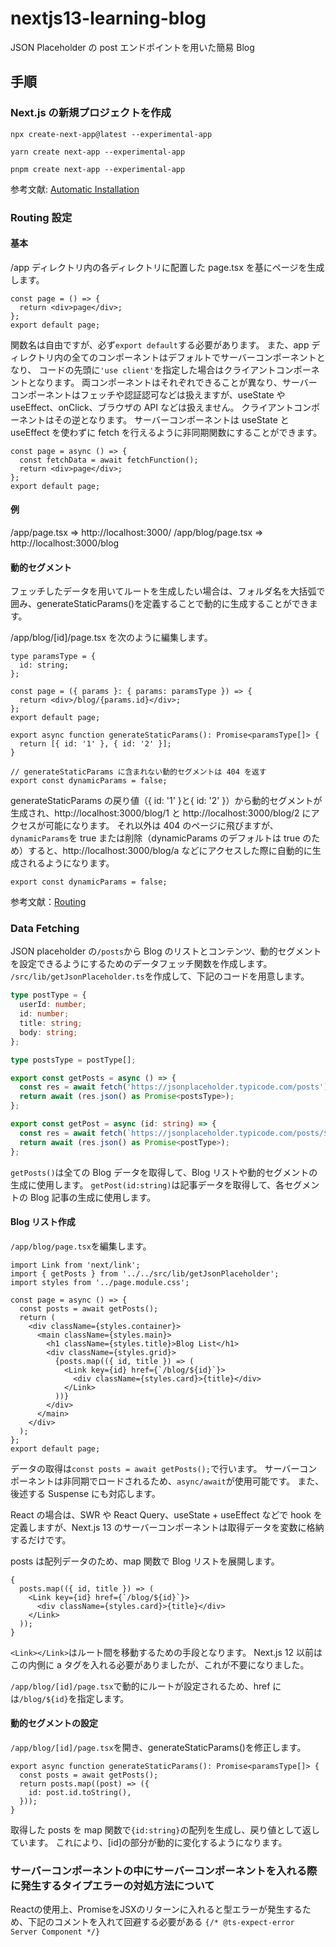 # nextjs13-learning-blog

JSON Placeholder の post エンドポイントを用いた簡易 Blog

## 手順

### Next.js の新規プロジェクトを作成

```shell
npx create-next-app@latest --experimental-app

yarn create next-app --experimental-app

pnpm create next-app --experimental-app
```

参考文献: [Automatic Installation](https://beta.nextjs.org/docs/getting-started#automatic-installation)

### Routing 設定

#### 基本

/app ディレクトリ内の各ディレクトリに配置した page.tsx を基にページを生成します。

```tsx
const page = () => {
  return <div>page</div>;
};
export default page;
```

関数名は自由ですが、必ず`export default`する必要があります。
また、app ディレクトリ内の全てのコンポーネントはデフォルトでサーバーコンポーネントとなり、
コードの先頭に`'use client'`を指定した場合はクライアントコンポーネントとなります。
両コンポーネントはそれぞれできることが異なり、サーバーコンポーネントはフェッチや認証認可などは扱えますが、useState や useEffect、onClick、ブラウザの API などは扱えません。
クライアントコンポーネントはその逆となります。
サーバーコンポーネントは useState と useEffect を使わずに fetch を行えるように非同期関数にすることができます。

```tsx
const page = async () => {
  const fetchData = await fetchFunction();
  return <div>page</div>;
};
export default page;
```

#### 例

/app/page.tsx => http://localhost:3000/
/app/blog/page.tsx => http://localhost:3000/blog

#### 動的セグメント

フェッチしたデータを用いてルートを生成したい場合は、フォルダ名を大括弧で囲み、generateStaticParams()を定義することで動的に生成することができます。

/app/blog/[id]/page.tsx を次のように編集します。

```tsx
type paramsType = {
  id: string;
};

const page = ({ params }: { params: paramsType }) => {
  return <div>/blog/{params.id}</div>;
};
export default page;

export async function generateStaticParams(): Promise<paramsType[]> {
  return [{ id: '1' }, { id: '2' }];
}

// generateStaticParams に含まれない動的セグメントは 404 を返す
export const dynamicParams = false;
```

generateStaticParams の戻り値（{ id: '1' }と{ id: '2' }）から動的セグメントが生成され、http://localhost:3000/blog/1 と http://localhost:3000/blog/2 にアクセスが可能になります。
それ以外は 404 のページに飛びますが、`dynamicParams`を true または削除（dynamicParams のデフォルトは true のため）すると、http://localhost:3000/blog/a
などにアクセスした際に自動的に生成されるようになります。

```tsx
export const dynamicParams = false;
```

参考文献：[Routing](https://beta.nextjs.org/docs/routing/fundamentals)

### Data Fetching

JSON placeholder の`/posts`から Blog のリストとコンテンツ、動的セグメントを設定できるようにするためのデータフェッチ関数を作成します。
`/src/lib/getJsonPlaceholder.ts`を作成して、下記のコードを用意します。

```ts
type postType = {
  userId: number;
  id: number;
  title: string;
  body: string;
};

type postsType = postType[];

export const getPosts = async () => {
  const res = await fetch('https://jsonplaceholder.typicode.com/posts');
  return await (res.json() as Promise<postsType>);
};

export const getPost = async (id: string) => {
  const res = await fetch(`https://jsonplaceholder.typicode.com/posts/${id}`);
  return await (res.json() as Promise<postType>);
};
```

`getPosts()`は全ての Blog データを取得して、Blog リストや動的セグメントの生成に使用します。
`getPost(id:string)`は記事データを取得して、各セグメントの Blog 記事の生成に使用します。

#### Blog リスト作成

`/app/blog/page.tsx`を編集します。

```tsx
import Link from 'next/link';
import { getPosts } from '../../src/lib/getJsonPlaceholder';
import styles from '../page.module.css';

const page = async () => {
  const posts = await getPosts();
  return (
    <div className={styles.container}>
      <main className={styles.main}>
        <h1 className={styles.title}>Blog List</h1>
        <div className={styles.grid}>
          {posts.map(({ id, title }) => (
            <Link key={id} href={`/blog/${id}`}>
              <div className={styles.card}>{title}</div>
            </Link>
          ))}
        </div>
      </main>
    </div>
  );
};
export default page;
```

データの取得は`const posts = await getPosts();`で行います。
サーバーコンポーネントは非同期でロードされるため、`async/await`が使用可能です。
また、後述する Suspense にも対応します。

React の場合は、SWR や React Query、useState + useEffect などで hook を定義しますが、Next.js 13 のサーバーコンポーネントは取得データを変数に格納するだけです。

posts は配列データのため、map 関数で Blog リストを展開します。

```tsx
{
  posts.map(({ id, title }) => (
    <Link key={id} href={`/blog/${id}`}>
      <div className={styles.card}>{title}</div>
    </Link>
  ));
}
```

`<Link></Link>`はルート間を移動するための手段となります。
Next.js 12 以前はこの内側に a タグを入れる必要がありましたが、これが不要になりました。

`/app/blog/[id]/page.tsx`で動的にルートが設定されるため、href には`/blog/${id}`を指定します。

#### 動的セグメントの設定

`/app/blog/[id]/page.tsx`を開き、generateStaticParams()を修正します。

```tsx
export async function generateStaticParams(): Promise<paramsType[]> {
  const posts = await getPosts();
  return posts.map((post) => ({
    id: post.id.toString(),
  }));
}
```

取得した posts を map 関数で`{id:string}`の配列を生成し、戻り値として返しています。
これにより、[id]の部分が動的に変化するようになります。

### サーバーコンポーネントの中にサーバーコンポーネントを入れる際に発生するタイプエラーの対処方法について
Reactの使用上、Promise<Element>をJSXのリターンに入れると型エラーが発生するため、下記のコメントを入れて回避する必要がある
```{/* @ts-expect-error Server Component */}```